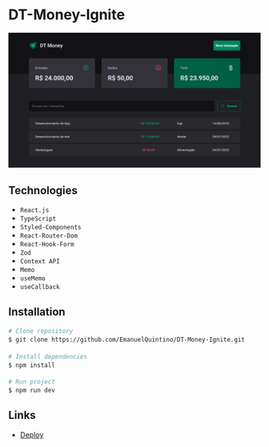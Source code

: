 # DT-Money-Ignite

![DT-Money-Ignite](./src/assets/home.png)

## Technologies

- `React.js`
- `TypeScript`
- `Styled-Components`
- `React-Router-Dom`
- `React-Hook-Form`
- `Zod`
- `Context API`
- `Memo`
- `useMemo`
- `useCallback`

## Installation

```bash
# Clone repository
$ git clone https://github.com/EmanuelQuintino/DT-Money-Ignite.git

# Install dependencies
$ npm install

# Run project
$ npm run dev
```

## Links

- [Deploy](https://dt-money-ignite-zeta.vercel.app/)
